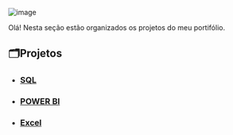 ![image](https://github.com/user-attachments/assets/b4f11912-efdc-493c-a6ea-8e663846eb13)


 Olá! Nesta seção estão organizados os projetos do meu portifólio.
 
## 🗂️Projetos

* ### [SQL](https://github.com/massis93/Projetos_Analise_Dados/tree/main/SQL)
* ### [POWER BI](https://github.com/massis93/Projetos_Analise_Dados/tree/main/PowerBI)
* ### [Excel]()

